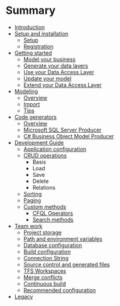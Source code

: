 # Summary

* [Introduction](README.md)
* [Setup and installation](setup_and_installation.md)
   * [Setup](setup-and-installation/setup.md)
   * [Registration](setup-and-installation/registration.md)
* [Getting started](getting_started.md)
   * [Model your business](getting-started/model_your_business.md)
   * [Generate your data layers](getting-started/generate_your_data_layers.md)
   * [Use your Data Access Layer](getting-started/use_your_data_access_layer.md)
   * [Update your model](getting-started/update_your_model.md)
   * [Extend your Data Access Layer](getting-started/extend_your_data_access_layer.md)
* [Modeling](modeling.md)
   * [Overview](modeling/overview.md)
   * [Import](modeling/import.md)
   * [Tips](modeling/tips.md)
* [Code generators](code_generators.md)
   * [Overview](code-generators/overview.md)
   * [Microsoft SQL Server Producer](code-generators/microsoft_sql_server_code_generator.md)
   * [C# Business Object Model Producer](code-generators/c_business_object_model_generator.md)
* [Development Guide](development_guide.md)
   * [Application configuration](development-guide/application_configuration.md)
   * [CRUD operations](development-guide/crud_operations.md)
       * Basis
       * Load
       * Save
       * Delete
       * Relations
   * [Sorting](development-guide/sorting.md)
   * [Paging](development-guide/paging.md)
   * [Custom methods](development-guide/custom_methods.md)
       * [CFQL Operators](development-guide/cfql-operators.md)
       * [Search methods](development-guide/search_methods.md)
* [Team work](team_work.md)
   * [Project storage](team-work/project_storage.md)
   * [Path and environment variables](team-work/path_and_environment_variables.md)
   * [Database configuration](team-work/database_configuration.md)
   * [Build configuration](team-work/build_configuration.md)
   * [Connection String](team-work/connection_string.md)
   * [Source control and generated files](team-work/source_control_and_generated_files.md)
   * [TFS Workspaces](team-work/tfs_workspaces.md)
   * [Merge conflicts](team-work/merge_conflicts.md)
   * [Continuous build](team-work/continuous_build.md)
   * [Recommended configuration](team-work/recommended_configuration.md)
* [Legacy](legacy.md)

